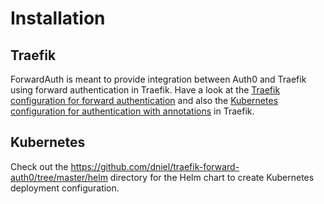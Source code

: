 # Installation

## Traefik
ForwardAuth is meant to provide integration between Auth0 and Traefik using forward authentication in
Traefik. Have a look at the [Traefik configuration for forward authentication](https://docs.traefik.io/configuration/entrypoints/#forward-authentication)
and also the [Kubernetes configuration for authentication with annotations](https://docs.traefik.io/configuration/backends/kubernetes/#annotations) in Traefik.

## Kubernetes
Check out the https://github.com/dniel/traefik-forward-auth0/tree/master/helm directory for the
Helm chart to create Kubernetes deployment configuration.

